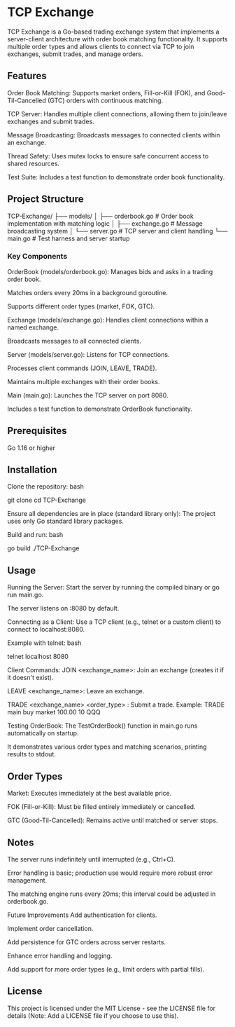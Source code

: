 # TCP Exchange
TCP Exchange is a Go-based trading exchange system that implements a server-client architecture with order book matching functionality. It supports multiple order types and allows clients to connect via TCP to join exchanges, submit trades, and manage orders.
## Features
Order Book Matching: Supports market orders, Fill-or-Kill (FOK), and Good-Til-Cancelled (GTC) orders with continuous matching.

TCP Server: Handles multiple client connections, allowing them to join/leave exchanges and submit trades.

Message Broadcasting: Broadcasts messages to connected clients within an exchange.

Thread Safety: Uses mutex locks to ensure safe concurrent access to shared resources.

Test Suite: Includes a test function to demonstrate order book functionality.

## Project Structure

TCP-Exchange/
├── models/
│   ├── orderbook.go    # Order book implementation with matching logic
│   ├── exchange.go     # Message broadcasting system
│   └── server.go       # TCP server and client handling
└── main.go             # Test harness and server startup

### Key Components
OrderBook (models/orderbook.go):
Manages bids and asks in a trading order book.

Matches orders every 20ms in a background goroutine.

Supports different order types (market, FOK, GTC).

Exchange (models/exchange.go):
Handles client connections within a named exchange.

Broadcasts messages to all connected clients.

Server (models/server.go):
Listens for TCP connections.

Processes client commands (JOIN, LEAVE, TRADE).

Maintains multiple exchanges with their order books.

Main (main.go):
Launches the TCP server on port 8080.

Includes a test function to demonstrate OrderBook functionality.

## Prerequisites
Go 1.16 or higher

## Installation
Clone the repository:
bash

git clone <repository-url>
cd TCP-Exchange

Ensure all dependencies are in place (standard library only):
The project uses only Go standard library packages.

Build and run:
bash

go build
./TCP-Exchange

## Usage
Running the Server:
Start the server by running the compiled binary or go run main.go.

The server listens on :8080 by default.

Connecting as a Client:
Use a TCP client (e.g., telnet or a custom client) to connect to localhost:8080.

Example with telnet:
bash

telnet localhost 8080

Client Commands:
JOIN <exchange_name>: Join an exchange (creates it if it doesn't exist).

LEAVE <exchange_name>: Leave an exchange.

TRADE <exchange_name> <side> <order_type> <price> <size> <ticker>: Submit a trade.
Example: TRADE main buy market 100.00 10 QQQ

Testing OrderBook:
The TestOrderBook() function in main.go runs automatically on startup.

It demonstrates various order types and matching scenarios, printing results to stdout.

## Order Types
Market: Executes immediately at the best available price.

FOK (Fill-or-Kill): Must be filled entirely immediately or cancelled.

GTC (Good-Til-Cancelled): Remains active until matched or server stops.

## Notes
The server runs indefinitely until interrupted (e.g., Ctrl+C).

Error handling is basic; production use would require more robust error management.

The matching engine runs every 20ms; this interval could be adjusted in orderbook.go.

Future Improvements
Add authentication for clients.

Implement order cancellation.

Add persistence for GTC orders across server restarts.

Enhance error handling and logging.

Add support for more order types (e.g., limit orders with partial fills).

## License
This project is licensed under the MIT License - see the LICENSE file for details (Note: Add a LICENSE file if you choose to use this).

